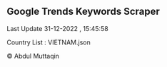 

## Google Trends Keywords Scraper 
 
Last Update 31-12-2022 , 15:45:58

Country List :
VIETNAM.json



© Abdul Muttaqin 
